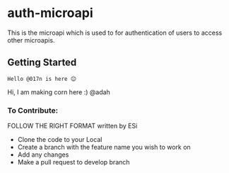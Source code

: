 # auth-microapi
This is the microapi which is used to for authentication of users to access other microapis.

## Getting Started




```
Hello @017n is here 😊 

```

Hi, I am making corn here :) @adah


### To Contribute:
FOLLOW THE RIGHT FORMAT written by ESi
* Clone the code to your Local
* Create a branch with the feature name you wish to work on
* Add any changes
* Make a pull request to develop branch


